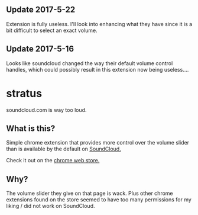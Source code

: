 ## Update 2017-5-22
Extension is fully useless. I'll look into enhancing what they have since it is a bit difficult to select an exact volume.

## Update 2017-5-16
Looks like soundcloud changed the way their default volume control handles, which could possibly result in this extension now being useless....

# stratus
soundcloud.com is way too loud.

## What is this?
Simple chrome extension that provides more control over the volume slider than is available by the default on [SoundCloud.](https://www.soundcloud.com)

Check it out on the [chrome web store.](https://chrome.google.com/webstore/detail/stratus/ankobfgkkipkkdpbkgpplhjoapjkfheg)

## Why?
The volume slider they give on that page is wack. Plus other chrome extensions found on the store seemed to have too many permissions for my liking / did not work on SoundCloud.
